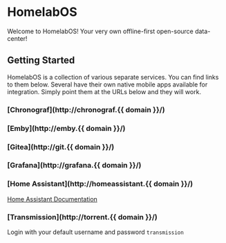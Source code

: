 # HomelabOS

Welcome to HomelabOS! Your very own offline-first open-source data-center!

## Getting Started

HomelabOS is a collection of various separate services. You can find links to them below. Several have their own native mobile apps available for integration. Simply point them at the URLs below and they will work.

### [Chronograf](http://chronograf.{{ domain }}/)

### [Emby](http://emby.{{ domain }}/)

### [Gitea](http://git.{{ domain }}/)

### [Grafana](http://grafana.{{ domain }}/)

### [Home Assistant](http://homeassistant.{{ domain }}/)

[Home Assistant Documentation](https://www.home-assistant.io/docs/)

### [Transmission](http://torrent.{{ domain }}/)

Login with your default username and password `transmission`